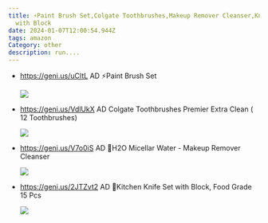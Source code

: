 ```yaml
---
title: ⚡Paint Brush Set,Colgate Toothbrushes,Makeup Remover Cleanser,Knife Set
  with Block
date: 2024-01-07T12:00:54.944Z
tags: amazon
Category: other
description: run....
---
```

* https://geni.us/uCItL   AD
  ⚡Paint Brush Set  

  ![](https://m.media-amazon.com/images/I/814icM7Ar6L._AC_SL1494_.jpg)

  <!--EndFragment-->
* https://geni.us/VdlUkX   AD
  Colgate Toothbrushes Premier Extra Clean ( 12 Toothbrushes) <!--StartFragment-->

  ![](https://m.media-amazon.com/images/I/91GeUPxNyLL._AC_SL1500_.jpg)

  <!--EndFragment-->
* https://geni.us/V7o0iS   AD
  🎀H2O Micellar Water - Makeup Remover Cleanser  

  ![](https://m.media-amazon.com/images/I/61F75ZVOM1L._SL1500_.jpg)

  <!--EndFragment-->
* https://geni.us/2JTZvt2   AD
  🛒Kitchen Knife Set with Block, Food Grade 15 Pcs 

  ![](https://m.media-amazon.com/images/I/71I01UsjnxL._AC_SL1500_.jpg)

  <!--EndFragment-->